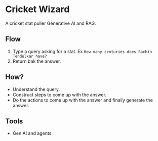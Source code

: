 # Cricket Wizard
A cricket stat puller Generative AI and RAG.

## Flow
1. Type a query asking for a stat. Ex `How many centuries does Sachin Tendulkar have?`
2. Return bak the answer.

## How?
- Understand the query.
- Construct steps to come up with the answer.
- Do the actions to come up with the answer and finally generate the answer.

## Tools
- Gen AI and agents.